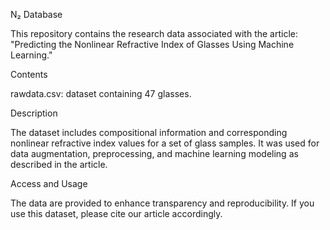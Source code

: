 N₂ Database

This repository contains the research data associated with the article:
"Predicting the Nonlinear Refractive Index of Glasses Using Machine Learning."

Contents

rawdata.csv: dataset containing 47 glasses.

Description

The dataset includes compositional information and corresponding nonlinear refractive index values for a set of glass samples.
It was used for data augmentation, preprocessing, and machine learning modeling as described in the article.

Access and Usage

The data are provided to enhance transparency and reproducibility.
If you use this dataset, please cite our article accordingly.
